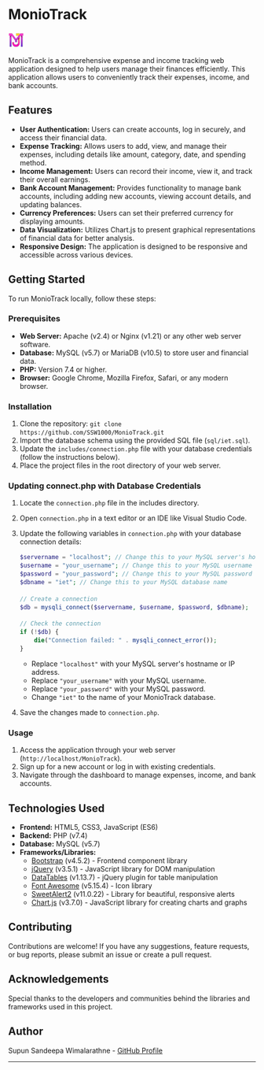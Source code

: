 # MonioTrack
![MonioTrack Logo](./images/mt.png "MonioTrack Logo")

MonioTrack is a comprehensive expense and income tracking web application designed to help users manage their finances efficiently. This application allows users to conveniently track their expenses, income, and bank accounts.

## Features

- **User Authentication:** Users can create accounts, log in securely, and access their financial data.
- **Expense Tracking:** Allows users to add, view, and manage their expenses, including details like amount, category, date, and spending method.
- **Income Management:** Users can record their income, view it, and track their overall earnings.
- **Bank Account Management:** Provides functionality to manage bank accounts, including adding new accounts, viewing account details, and updating balances.
- **Currency Preferences:** Users can set their preferred currency for displaying amounts.
- **Data Visualization:** Utilizes Chart.js to present graphical representations of financial data for better analysis.
- **Responsive Design:** The application is designed to be responsive and accessible across various devices.

## Getting Started

To run MonioTrack locally, follow these steps:

### Prerequisites

- **Web Server:** Apache (v2.4) or Nginx (v1.21) or any other web server software.
- **Database:** MySQL (v5.7) or MariaDB (v10.5) to store user and financial data.
- **PHP:** Version 7.4 or higher.
- **Browser:** Google Chrome, Mozilla Firefox, Safari, or any modern browser.

### Installation

1. Clone the repository: `git clone https://github.com/SSW1000/MonioTrack.git`
2. Import the database schema using the provided SQL file (`sql/iet.sql`).
3. Update the `includes/connection.php` file with your database credentials (follow the instructions below).
4. Place the project files in the root directory of your web server.

### Updating connect.php with Database Credentials

1. Locate the `connection.php` file in the includes directory.
2. Open `connection.php` in a text editor or an IDE like Visual Studio Code.
3. Update the following variables in `connection.php` with your database connection details:

   ```php
   $servername = "localhost"; // Change this to your MySQL server's hostname
   $username = "your_username"; // Change this to your MySQL username
   $password = "your_password"; // Change this to your MySQL password
   $dbname = "iet"; // Change this to your MySQL database name

   // Create a connection
   $db = mysqli_connect($servername, $username, $password, $dbname);

   // Check the connection
   if (!$db) {
       die("Connection failed: " . mysqli_connect_error());
   }
   ```

   - Replace `"localhost"` with your MySQL server's hostname or IP address.
   - Replace `"your_username"` with your MySQL username.
   - Replace `"your_password"` with your MySQL password.
   - Change `"iet"` to the name of your MonioTrack database.

4. Save the changes made to `connection.php`.

### Usage

1. Access the application through your web server (`http://localhost/MonioTrack`).
2. Sign up for a new account or log in with existing credentials.
3. Navigate through the dashboard to manage expenses, income, and bank accounts.

## Technologies Used

- **Frontend:** HTML5, CSS3, JavaScript (ES6)
- **Backend:** PHP (v7.4)
- **Database:** MySQL (v5.7)
- **Frameworks/Libraries:**
  - [Bootstrap](https://getbootstrap.com/) (v4.5.2) - Frontend component library
  - [jQuery](https://jquery.com/) (v3.5.1) - JavaScript library for DOM manipulation
  - [DataTables](https://datatables.net/) (v1.13.7) - jQuery plugin for table manipulation
  - [Font Awesome](https://fontawesome.com/) (v5.15.4) - Icon library
  - [SweetAlert2](https://sweetalert2.github.io/) (v11.0.22) - Library for beautiful, responsive alerts
  - [Chart.js](https://www.chartjs.org/) (v3.7.0) - JavaScript library for creating charts and graphs

## Contributing

Contributions are welcome! If you have any suggestions, feature requests, or bug reports, please submit an issue or create a pull request.

## Acknowledgements

Special thanks to the developers and communities behind the libraries and frameworks used in this project.

## Author

Supun Sandeepa Wimalarathne - [GitHub Profile](https://github.com/SSW1000)

---

